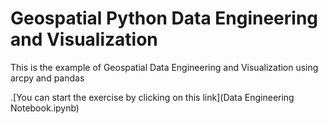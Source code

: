 # Geospatial Python Data Engineering and Visualization
This is the example of Geospatial Data Engineering and Visualization using arcpy and pandas

.[You can start the exercise by clicking on this link](Data Engineering Notebook.ipynb)
